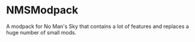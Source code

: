 # NMSModpack
A modpack for No Man's Sky that contains a lot of features and replaces a huge number of small mods.
